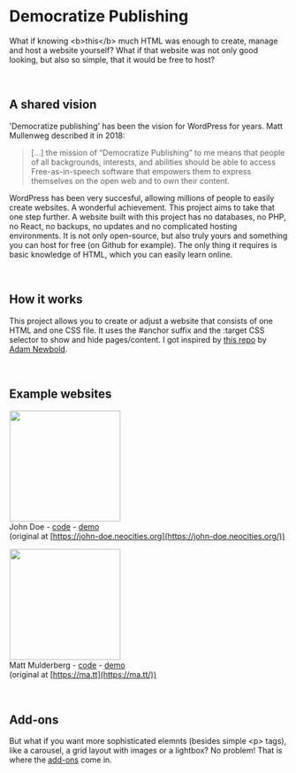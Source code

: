 # Democratize Publishing

What if knowing &lt;b&gt;this&lt;/b&gt; much HTML was enough to create, manage and host a website yourself? What if that website was not only good looking, but also so simple, that it would be free to host?

&nbsp;

## A shared vision

'Democratize publishing' has been the vision for WordPress for years. Matt Mullenweg described it in 2018:

> [...] the mission of “Democratize Publishing” to me means that people of all backgrounds, interests, and abilities should be able to access Free-as-in-speech software that empowers them to express themselves on the open web and to own their content.

WordPress has been very succesful, allowing millions of people to easily create websites. A wonderful achievement. This project aims to take that one step further. A website built with this project has no databases, no PHP, no React, no backups, no updates and no complicated hosting environments. It is not only open-source, but also truly yours and something you can host for free (on Github for example). The only thing it requires is basic knowledge of HTML, which you can easily learn online.

&nbsp;

## How it works

This project allows you to create or adjust a website that consists of one HTML and one CSS file. It uses the #anchor suffix and the :target CSS selector to show and hide pages/content. I got inspired by [this repo](https://github.com/cadars/john-doe) by [Adam Newbold](https://www.linkedin.com/in/neatnik/). 

&nbsp;

## Example websites

<a href="https://jhvanderschee.github.io/democratizepublishing/demo/"><img src="https://jhvanderschee.github.io/democratizepublishing/demo/screenshot.png" style="width: 200px; border: 1px solid #eee;" /></a><br>John Doe - [code](demo/) - [demo](https://jhvanderschee.github.io/democratizepublishing/demo/)<br>(original at [https://john-doe.neocities.org](https://john-doe.neocities.org/))

<a href="https://jhvanderschee.github.io/democratizepublishing/matt-mullenweg/"><img src="https://jhvanderschee.github.io/democratizepublishing/matt-mullenweg/images/screenshot.png" style="width: 200px; border: 1px solid #eee;" /></a><br>Matt Mulderberg - [code](matt-mullenweg/) - [demo](https://jhvanderschee.github.io/democratizepublishing/matt-mullenweg/)<br>(original at [https://ma.tt](https://ma.tt/))

&nbsp;

## Add-ons

But what if you want more sophisticated elemnts (besides simple &lt;p&gt; tags), like a carousel, a grid layout with images or a lightbox? No problem! That is where the [add-ons](add-ons/) come in.
